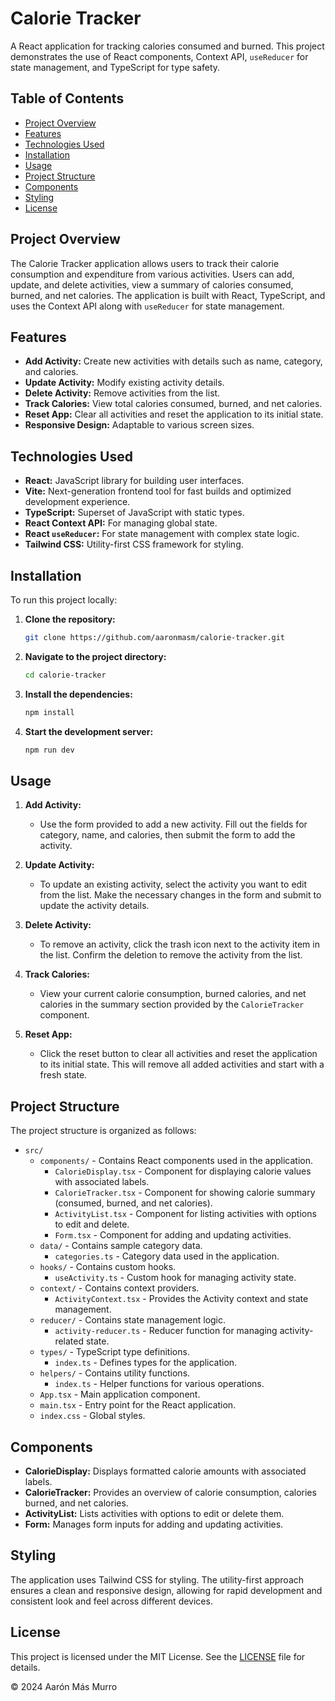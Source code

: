 # Calorie Tracker

A React application for tracking calories consumed and burned. This project demonstrates the use of React components,
Context API, `useReducer` for state management, and TypeScript for type safety.

## Table of Contents

- [Project Overview](#project-overview)
- [Features](#features)
- [Technologies Used](#technologies-used)
- [Installation](#installation)
- [Usage](#usage)
- [Project Structure](#project-structure)
- [Components](#components)
- [Styling](#styling)
- [License](#license)

## Project Overview

The Calorie Tracker application allows users to track their calorie consumption and expenditure from various activities.
Users can add, update, and delete activities, view a summary of calories consumed, burned, and net calories. The
application is built with React, TypeScript, and uses the Context API along with `useReducer` for state management.

## Features

- **Add Activity:** Create new activities with details such as name, category, and calories.
- **Update Activity:** Modify existing activity details.
- **Delete Activity:** Remove activities from the list.
- **Track Calories:** View total calories consumed, burned, and net calories.
- **Reset App:** Clear all activities and reset the application to its initial state.
- **Responsive Design:** Adaptable to various screen sizes.

## Technologies Used

- **React:** JavaScript library for building user interfaces.
- **Vite:** Next-generation frontend tool for fast builds and optimized development experience.
- **TypeScript:** Superset of JavaScript with static types.
- **React Context API:** For managing global state.
- **React `useReducer`:** For state management with complex state logic.
- **Tailwind CSS:** Utility-first CSS framework for styling.

## Installation

To run this project locally:

1. **Clone the repository:**

   ```bash
   git clone https://github.com/aaronmasm/calorie-tracker.git

2. **Navigate to the project directory:**

   ```bash
   cd calorie-tracker

3. **Install the dependencies:**

   ```bash
   npm install

4. **Start the development server:**

   ```bash
   npm run dev

## Usage

1. **Add Activity:**
    - Use the form provided to add a new activity. Fill out the fields for category, name, and calories, then submit the
      form to add the activity.

2. **Update Activity:**
    - To update an existing activity, select the activity you want to edit from the list. Make the necessary changes in
      the form and submit to update the activity details.

3. **Delete Activity:**
    - To remove an activity, click the trash icon next to the activity item in the list. Confirm the deletion to remove
      the activity from the list.

4. **Track Calories:**
    - View your current calorie consumption, burned calories, and net calories in the summary section provided by the
      `CalorieTracker` component.

5. **Reset App:**
    - Click the reset button to clear all activities and reset the application to its initial state. This will remove
      all added activities and start with a fresh state.

## Project Structure

The project structure is organized as follows:

- `src/`
    - `components/` - Contains React components used in the application.
        - `CalorieDisplay.tsx` - Component for displaying calorie values with associated labels.
        - `CalorieTracker.tsx` - Component for showing calorie summary (consumed, burned, and net calories).
        - `ActivityList.tsx` - Component for listing activities with options to edit and delete.
        - `Form.tsx` - Component for adding and updating activities.
    - `data/` - Contains sample category data.
        - `categories.ts` - Category data used in the application.
    - `hooks/` - Contains custom hooks.
        - `useActivity.ts` - Custom hook for managing activity state.
    - `context/` - Contains context providers.
        - `ActivityContext.tsx` - Provides the Activity context and state management.
    - `reducer/` - Contains state management logic.
        - `activity-reducer.ts` - Reducer function for managing activity-related state.
    - `types/` - TypeScript type definitions.
        - `index.ts` - Defines types for the application.
    - `helpers/` - Contains utility functions.
        - `index.ts` - Helper functions for various operations.
    - `App.tsx` - Main application component.
    - `main.tsx` - Entry point for the React application.
    - `index.css` - Global styles.

## Components

- **CalorieDisplay:** Displays formatted calorie amounts with associated labels.
- **CalorieTracker:** Provides an overview of calorie consumption, calories burned, and net calories.
- **ActivityList:** Lists activities with options to edit or delete them.
- **Form:** Manages form inputs for adding and updating activities.

## Styling

The application uses Tailwind CSS for styling. The utility-first approach ensures a clean and responsive design,
allowing for rapid development and consistent look and feel across different devices.

## License

This project is licensed under the MIT License. See the [LICENSE](./LICENSE) file for details.

© 2024 Aarón Más Murro
